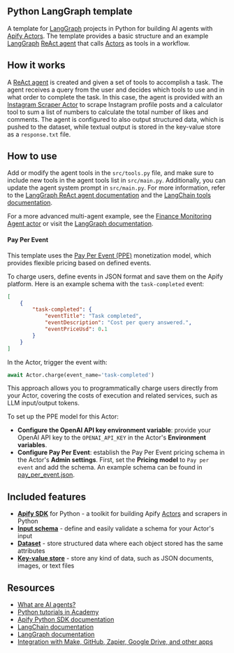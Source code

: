 ## Python LangGraph template

A template for [LangGraph](https://www.langchain.com/langgraph) projects in Python for building AI agents with [Apify Actors](https://apify.com/actors). The template provides a basic structure and an example [LangGraph](https://www.langchain.com/langgraph) [ReAct agent](https://react-lm.github.io/) that calls [Actors](https://apify.com/actors) as tools in a workflow.

## How it works

A [ReAct agent](https://react-lm.github.io/) is created and given a set of tools to accomplish a task. The agent receives a query from the user and decides which tools to use and in what order to complete the task. In this case, the agent is provided with an [Instagram Scraper Actor](https://apify.com/apify/instagram-scraper) to scrape Instagram profile posts and a calculator tool to sum a list of numbers to calculate the total number of likes and comments. The agent is configured to also output structured data, which is pushed to the dataset, while textual output is stored in the key-value store as a `response.txt` file.

## How to use

Add or modify the agent tools in the `src/tools.py` file, and make sure to include new tools in the agent tools list in `src/main.py`. Additionally, you can update the agent system prompt in `src/main.py`. For more information, refer to the [LangGraph ReAct agent documentation](https://langchain-ai.github.io/langgraph/how-tos/create-react-agent-system-prompt/) and the [LangChain tools documentation](https://python.langchain.com/docs/concepts/tools/).

For a more advanced multi-agent example, see the [Finance Monitoring Agent actor](https://github.com/apify/actor-finance-monitoring-agent) or visit the [LangGraph documentation](https://langchain-ai.github.io/langgraph/concepts/multi_agent/).

#### Pay Per Event

This template uses the [Pay Per Event (PPE)](https://docs.apify.com/platform/actors/publishing/monetize#pay-per-event-pricing-model) monetization model, which provides flexible pricing based on defined events.

To charge users, define events in JSON format and save them on the Apify platform. Here is an example schema with the `task-completed` event:

```json
[
    {
        "task-completed": {
            "eventTitle": "Task completed",
            "eventDescription": "Cost per query answered.",
            "eventPriceUsd": 0.1
        }
    }
]
```

In the Actor, trigger the event with:

```python
await Actor.charge(event_name='task-completed')
```

This approach allows you to programmatically charge users directly from your Actor, covering the costs of execution and related services, such as LLM input/output tokens.

To set up the PPE model for this Actor:
- **Configure the OpenAI API key environment variable**: provide your OpenAI API key to the `OPENAI_API_KEY` in the Actor's **Environment variables**.
- **Configure Pay Per Event**: establish the Pay Per Event pricing schema in the Actor's **Admin settings**. First, set the **Pricing model** to `Pay per event` and add the schema. An example schema can be found in [pay_per_event.json](.actor/pay_per_event.json).

## Included features

- **[Apify SDK](https://docs.apify.com/sdk/python/)** for Python - a toolkit for building Apify [Actors](https://apify.com/actors) and scrapers in Python
- **[Input schema](https://docs.apify.com/platform/actors/development/input-schema)** - define and easily validate a schema for your Actor's input
- **[Dataset](https://docs.apify.com/sdk/python/docs/concepts/storages#working-with-datasets)** - store structured data where each object stored has the same attributes
- **[Key-value store](https://docs.apify.com/platform/storage/key-value-store)** - store any kind of data, such as JSON documents, images, or text files

## Resources

- [What are AI agents?](https://blog.apify.com/what-are-ai-agents/)
- [Python tutorials in Academy](https://docs.apify.com/academy/python)
- [Apify Python SDK documentation](https://docs.apify.com/sdk/python/)
- [LangChain documentation](https://python.langchain.com/docs/introduction/)
- [LangGraph documentation](https://langchain-ai.github.io/langgraph/tutorials/introduction/)
- [Integration with Make, GitHub, Zapier, Google Drive, and other apps](https://apify.com/integrations)
